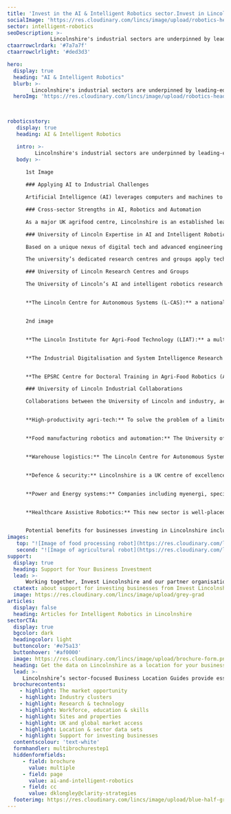 ```yaml
---
title: 'Invest in the AI & Intelligent Robotics sector.Invest in Lincolnshire'
socialImage: 'https://res.cloudinary.com/lincs/image/upload/robotics-header.png'
sector: intelligent-robotics
seoDescription: >-
              Lincolnshire's industrial sectors are underpinned by leading-edge regional capabilities in AI and intelligent robotics, enabling companies investing here to transform business efficiency, productivity and sustainability through digitalisation and automation.
ctaarrowclrdark: '#7a7a7f'             
ctaarrowclrlight: '#ded3d3'             

hero:
  display: true
  heading: "AI & Intelligent Robotics"
  blurb: >-
        Lincolnshire's industrial sectors are underpinned by leading-edge regional capabilities in AI and intelligent robotics, enabling companies investing here to transform business efficiency, productivity and sustainability through digitalisation and automation.
  heroImg: 'https://res.cloudinary.com/lincs/image/upload/robotics-header.png'

           

roboticsstory:
   display: true
   heading: AI & Intelligent Robotics

   intro: >-
         Lincolnshire's industrial sectors are underpinned by leading-edge regional capabilities in AI and intelligent robotics, enabling companies investing here to transform business efficiency, productivity and sustainability through digitalisation and automation.
   body: >-
   
      1st Image

      ### Applying AI to Industrial Challenges

      Artificial Intelligence (AI) leverages computers and machines to mimic human problem-solving and decision-making capabilities (IBM). Through intelligent robotics, AI is applied to business challenges in the physical world. Lincolnshire's leadership in both AI and intelligent robotics has its roots in a fortuitous combination of regional industries with similar needs, including food production, manufacturing and distribution; defence and security; energy and power systems; process industries; and logistics. Each of these sectors has a requirement for digitalisation and automation solutions - to deliver improved performance, productivity and sustainability, or to address labour constraints.

      ### Cross-sector Strengths in AI, Robotics and Automation

      As a major UK agrifood centre, Lincolnshire is an established leader in agri-tech robotics, with automation expertise extending from agriculture into food manufacturing, warehousing and logistics. Based on a historic and ongoing RAF presence, Lincolnshire has emerged as the ‘UK’s ISTAR hub’, with advanced digital, IT and electronics businesses supporting the military. Lincolnshire’s wider industrial base includes advanced engineering, energy and power systems companies applying Industry 4.0 technologies to digitalise and automate their operations. Supported by collaborations between regional businesses and academia, these industrial strengths have helped to establish Lincolnshire as a leading centre for AI, intelligent robotics, and Industry 4.0 research and innovation.

      ### University of Lincoln Expertise in AI and Intelligent Robotics

      Based on a unique nexus of digital tech and advanced engineering knowledge and expertise, and through wide-ranging industrial collaborations, the University of Lincoln has emerged as a UK centre of excellence for cross-sector AI, intelligent robotics and Industry 4.0 R&D.

      The university’s dedicated research centres and groups apply technologies including AI, machine learning, big data analytics, sensors, and robotics and automation to transform business and supply chain productivity, efficiency and sustainability, and to enable advanced product development.

      ### University of Lincoln Research Centres and Groups

      The University of Lincoln’s AI and intelligent robotics research centres and groups include:


      **The Lincoln Centre for Autonomous Systems (L-CAS):** a nationally recognised, cross-disciplinary centre for robotics research, bringing together academics and companies from sectors including agrifood, agri-tech, logistics, nuclear, space and healthcare.


      2nd image


      **The Lincoln Institute for Agri-Food Technology (LIAT):** a multi-disciplinary, sector-leading centre of expertise in AI, robotics, engineering, crop science, environmental sustainability, food manufacturing, product development and supply chains. Robotics and automation projects include robotic phenotyping, collaborative robots in the food industry, selective harvesting and weeding robots, novel sensing systems, and real time data analysis for crop care.


      **The Industrial Digitalisation and System Intelligence Research Group:** developing and testing innovative solutions focused on industrial AI, robotics and automated systems, communications, networks and embedded systems, through strong collaborations with international research partners and end users in the automotive, aerospace, space, energy, telecommunication, IT, agrifood and healthcare sectors.


      **The EPSRC Centre for Doctoral Training in Agri-Food Robotics (AgriFoRwArdS):** a collaboration between the universities of Lincoln, Cambridge and East Anglia focused on robotics within the agricultural sector. The Centre provides fully funded opportunities for students to undertake MSc and PhD study, to become the next leaders in the agrifood robotics community.

      ### University of Lincoln Industrial Collaborations

      Collaborations between the University of Lincoln and industry, across established and new sectors, have included:


      **High-productivity agri-tech:** To solve the problem of a limited labour force, the agri-tech sector has developed intelligent robots to plant, weed and harvest crops. Companies including Thorvald have benefitted from close collaboration with the University of Lincoln on R&D including access to open-source robotics software.


      **Food manufacturing robotics and automation:** The University of Lincoln’s National Centre for Food Manufacturing works closely with the food manufacturing sector to improve productivity, traceability and sustainability throughout the supply chain.


      **Warehouse logistics:** The Lincoln Centre for Autonomous Systems (L-CAS) has collaborated with companies including Hikrobot to automate warehouse processes, bringing improved accuracy, productivity and traceability.


      **Defence & security:** Lincolnshire is a UK centre of excellence for defence and security technologies. Industry and academia have collaborated closely in areas including ISTAR, AI and robotics, including RCVs for hostile environments.


      **Power and Energy systems:** Companies including myenergi, specialising in the optimisation and automation of power and energy systems, have collaborated with the University of Lincoln to develop safe, sustainable, cost efficient solutions.


      **Healthcare Assistive Robotics:** This new sector is well-placed to benefit from Lincolnshire’s transferable expertise in AI and intelligent robotics, with established collaborations between businesses and academia in the rapidly growing fields of digital healthcare and assistive robotics.


      Potential benefits for businesses investing in Lincolnshire include access to leading-edge transferable research, knowledge and expertise; access to testbed facilities; well-established routes to collaboration; a wide range of experienced potential supply chain partners; and access to government investment.                  
images:
   top: "![Image of food processing robot](https://res.cloudinary.com/lincs/image/upload/w_850/APRIL_Robotics_Robot_Chef_in_test_centre.jpg)"
   second: "![Image of agricultural robot](https://res.cloudinary.com/lincs/image/upload/w_850/robotics.jpg)"
support:
  display: true
  heading: Support for Your Business Investment
  lead: >-
      Working together, Invest Lincolnshire and our partner organisations, including local authorities, education providers and businesses, provide dedicated support to ensure a ‘soft landing’ for companies locating and investing in Lincolnshire.
  ctatext: about support for investing businesses from Invest Lincolnshire
  image: https://res.cloudinary.com/lincs/image/upload/grey-grad
articles:
  display: false
  heading: Articles for Intelligent Robotics in Lincolnshire
sectorCTA:
  display: true
  bgcolor: dark
  headingcolor: light
  buttoncolor: '#e75a13'
  buttonhover: '#af0000'
  image: https://res.cloudinary.com/lincs/image/upload/brochure-form.png
  heading: Get the data on Lincolnshire as a location for your business
  lead: >-
     Lincolnshire’s sector-focused Business Location Guides provide essential information and data for companies researching and evaluating Lincolnshire as a potential investment location. Insights include:                                       
  brochurecontents:
    - highlight: The market opportunity
    - highlight: Industry clusters
    - highlight: Research & technology
    - highlight: Workforce, education & skills
    - highlight: Sites and properties
    - highlight: UK and global market access
    - highlight: Location & sector data sets
    - highlight: Support for investing businesses
  contentscolour: 'text-white'
  formhandler: multibrochurestep1
  hiddenformfields:
     - field: brochure
       value: multiple  
     - field: page
       value: ai-and-intelligent-robotics
     - field: cc
       value: dklongley@clarity-strategies    
  footerimg: https://res.cloudinary.com/lincs/image/upload/blue-half-grad.png 
---
```


